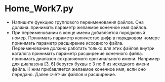 # Home_Work7.py
* Напишите функцию группового переименования файлов. Она должна:
  принимать параметр желаемое конечное имя файлов.
*  При переименовании в конце имени добавляется порядковый номер.
   Принимать параметр количество цифр в порядковом номере
  принимать параметр расширение исходного файла.
  Переименование должно работать только для этих файлов внутри каталога
  принимать параметр расширение конечного файла.
принимать диапазон сохраняемого оригинального имени.
  Например для диапазона [3, 6] берутся буквы с 3 по 6
  из исходного имени файла. К ним прибавляется желаемое
  конечное имя, если оно передано. Далее счётчик файлов и расширение.
